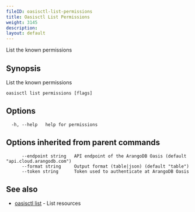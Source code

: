 ```yaml
---
fileID: oasisctl-list-permissions
title: Oasisctl List Permissions
weight: 3145
description: 
layout: default
---
```

List the known permissions

## Synopsis

List the known permissions

```
oasisctl list permissions [flags]
```

## Options

```
  -h, --help   help for permissions
```

## Options inherited from parent commands

```
      --endpoint string   API endpoint of the ArangoDB Oasis (default "api.cloud.arangodb.com")
      --format string     Output format (table|json) (default "table")
      --token string      Token used to authenticate at ArangoDB Oasis
```

## See also

* [oasisctl list]()	 - List resources

